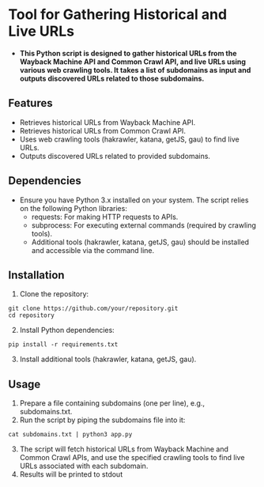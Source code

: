 # Tool for Gathering Historical and Live URLs
- __This Python script is designed to gather historical URLs from the Wayback Machine API and Common Crawl API, and live URLs using various web crawling tools. It takes a list of subdomains as input and outputs discovered URLs related to those subdomains.__
## Features
- Retrieves historical URLs from Wayback Machine API.
- Retrieves historical URLs from Common Crawl API.
- Uses web crawling tools (hakrawler, katana, getJS, gau) to find live URLs.
- Outputs discovered URLs related to provided subdomains.
## Dependencies
- Ensure you have Python 3.x installed on your system. The script relies on the following Python libraries:
  - requests: For making HTTP requests to APIs.
  - subprocess: For executing external commands (required by crawling tools).
  - Additional tools (hakrawler, katana, getJS, gau) should be installed and accessible via the command line.
## Installation
1. Clone the repository:
```
git clone https://github.com/your/repository.git
cd repository
```
2. Install Python dependencies:
```
pip install -r requirements.txt
```
3. Install additional tools (hakrawler, katana, getJS, gau).

## Usage
1. Prepare a file containing subdomains (one per line), e.g., subdomains.txt.
2. Run the script by piping the subdomains file into it:
```
cat subdomains.txt | python3 app.py
```
3. The script will fetch historical URLs from Wayback Machine and Common Crawl APIs, and use the specified crawling tools to find live URLs associated with each subdomain.
4. Results will be printed to stdout
